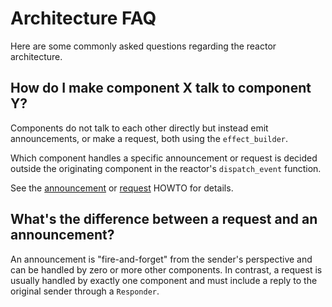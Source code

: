 # Architecture FAQ

Here are some commonly asked questions regarding the reactor architecture.

## How do I make component X talk to component Y?

Components do not talk to each other directly but instead emit announcements, or make a request, both using the `effect_builder`.

Which component handles a specific announcement or request is decided outside the originating component in the reactor's `dispatch_event` function.

See the [announcement](announcement-howto.md) or [request](request-howto.md) HOWTO for details.

## What's the difference between a request and an announcement?

An announcement is "fire-and-forget" from the sender's perspective and can be handled by zero or more other components. In contrast, a request is usually handled by exactly one component and must include a reply to the original sender through a `Responder`.
